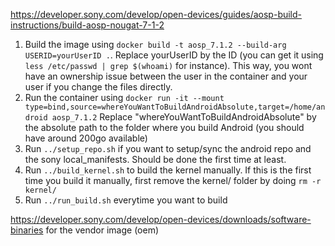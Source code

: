 https://developer.sony.com/develop/open-devices/guides/aosp-build-instructions/build-aosp-nougat-7-1-2

1. Build the image using `docker build -t aosp_7.1.2 --build-arg USERID=yourUserID .`. Replace yourUserID by the ID (you can get it using `less /etc/passwd | grep $(whoami)` for instance). This way, you wont have an ownership issue between the user in the container and your user if you change the files directly.
2. Run the container using `docker run -it --mount type=bind,source=whereYouWantToBuildAndroidAbsolute,target=/home/android aosp_7.1.2`
Replace "whereYouWantToBuildAndroidAbsolute" by the absolute path to the folder where you build Android (you should have around 200go available)
3. Run `../setup_repo.sh` if you want to setup/sync the android repo and the sony local_manifests. Should be done the first time at least.
4. Run `../build_kernel.sh` to build the kernel manually. If this is the first time you build it manually, first remove the kernel/ folder by doing `rm -r kernel/`
5. Run `../run_build.sh` everytime you want to build

https://developer.sony.com/develop/open-devices/downloads/software-binaries for the vendor image (oem)
